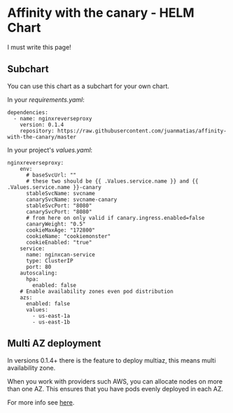 # Affinity with the canary - HELM Chart

I must write this page!

## Subchart

You can use this chart as a subchart for your own chart.

In your *requirements.yaml*:

    dependencies:
      - name: nginxreverseproxy
        version: 0.1.4
        repository: https://raw.githubusercontent.com/juanmatias/affinity-with-the-canary/master

In your project's *values.yaml*:

    nginxreverseproxy:
        env:
          # baseSvcUrl: ""
          # these two should be {{ .Values.service.name }} and {{ .Values.service.name }}-canary
          stableSvcName: svcname
          canarySvcName: svcname-canary
          stableSvcPort: "8080"
          canarySvcPort: "8080"
          # from here on only valid if canary.ingress.enabled=false
          canaryWeight: "0.5"
          cookieMaxAge: "172800"
          cookieName: "cookiemonster"
          cookieEnabled: "true"
        service:
          name: nginxcan-service
          type: ClusterIP
          port: 80
        autoscaling:
          hpa:
            enabled: false
        # Enable availability zones even pod distribution
        azs:
          enabled: false
          values:
            - us-east-1a
            - us-east-1b

## Multi AZ deployment

In versions 0.1.4+ there is the feature to deploy multiaz, this means multi availability zone. 

When you work with providers such AWS, you can allocate nodes on more than one AZ. This ensures that you have pods evenly deployed in each AZ.

For more info see [here]( https://juanmatiasdelacamara.wordpress.com/2019/05/29/multi-az-deployments/).
